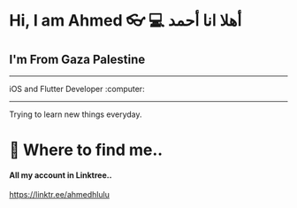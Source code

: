 # Hi, I am Ahmed :eyeglasses: :computer:  أهلا انا أحمد

## I'm From Gaza Palestine
<hr>
iOS and Flutter Developer :computer: 
<hr>
Trying to learn new things everyday.

# :mag_right: Where to find me..

#### All my account in Linktree..
https://linktr.ee/ahmedhlulu

